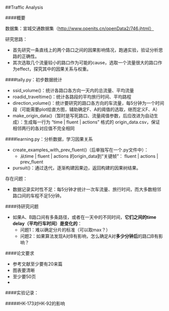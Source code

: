 ##Traffic Analysis

####概要

数据集：宣城交通数据集（http://www.openits.cn/openData2/746.jhtml）

研究思路：

- 首先研究一条直线上的两个路口之间的因果影响情况，跑通实验，验证分析思路的正确性。
- 其次选取几个流量较小的路口作为可能的cause，选取一个流量很大的路口作为effect，探究其中的因果关系与权重。



####tally.py：初步数据统计

- ssid_volume()：统计各路口各方向一天内的总流量、平均流量
- roadid_traveltime()：统计各路段的平均旅行时间、平均路程
- direction_volume()：统计要研究的路口各方向的车流量，每5分钟为一个时间段（可能需要plot绘直方图，辅助确定F、A的阈值的选取，继而定义F、A）
- make_origin_data()（暂时是写死路口、流量阈值参数，后应改进为自动生成）：生成每一行为 “time | fluent | actions” 格式的 origin_data.csv，保证相邻两行的各对应值不完全相同




####learning.py：分析数据，学习因果关系

- create_examples_with_prev_fluent()（后单独写在一个.py文件中）：
  - 从time | fluent | actions 的origin_data到“关键帧”： fluent | actions | prev_fluent
- pursuit()：通过迭代，逐渐构建因果边，返回构建的因果树结果。



存在问题：

- 数据记录实时性不足：每5分钟才统计一次车流量、旅行时间，而大多数相邻路口间的车程不足5分钟。




####待研究问题

- 如果A、B路口间有多条路径，或者在一天中的不同时间，**它们之间的time delay（平均行车时间）是变化的**：
  - 问题1：难以确定分片的标准（可以取max？）
  - 问题2：如果算法发现A对B有影响，怎么确定A对**多少分钟后**的路口B有影响？



####论文要求

- 参考文献至少要有20来篇
- 图表要清晰
- 至少要50页
- ​





####实验记录：

#####HK-173对HK-92的影响









